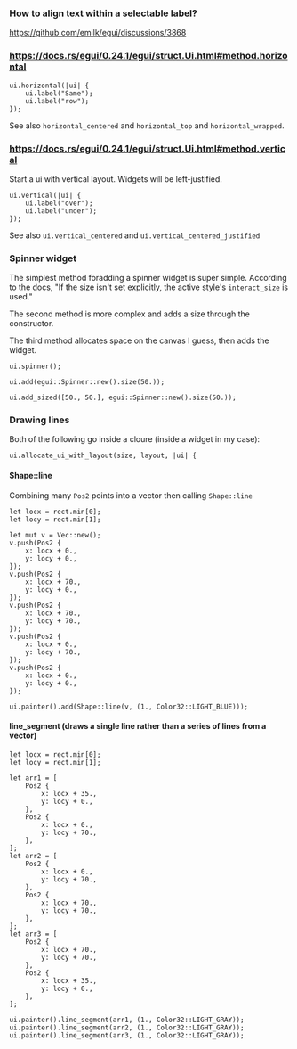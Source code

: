 ### How to align text within a selectable label?

https://github.com/emilk/egui/discussions/3868

### https://docs.rs/egui/0.24.1/egui/struct.Ui.html#method.horizontal

```
ui.horizontal(|ui| {
    ui.label("Same");
    ui.label("row");
});
```
See also ```horizontal_centered``` and ```horizontal_top``` and ```horizontal_wrapped```.

### https://docs.rs/egui/0.24.1/egui/struct.Ui.html#method.vertical

Start a ui with vertical layout. Widgets will be left-justified.

```
ui.vertical(|ui| {
    ui.label("over");
    ui.label("under");
});
```
See also ```ui.vertical_centered``` and ```ui.vertical_centered_justified```

### Spinner widget

The simplest method foradding a spinner widget is super simple. According to the docs, "If the size isn't set explicitly, the active style's `interact_size` is used."


The second method is more complex and adds a size through the constructor.

The third method allocates space on the canvas I guess, then adds the widget.
```
ui.spinner();

ui.add(egui::Spinner::new().size(50.));

ui.add_sized([50., 50.], egui::Spinner::new().size(50.));
```

### Drawing lines

Both of the following go inside a cloure (inside a widget in my case):

```
ui.allocate_ui_with_layout(size, layout, |ui| {
```

#### Shape::line

Combining many ```Pos2``` points into a vector then calling ```Shape::line```
```
let locx = rect.min[0];
let locy = rect.min[1];

let mut v = Vec::new();
v.push(Pos2 {
    x: locx + 0.,
    y: locy + 0.,
});
v.push(Pos2 {
    x: locx + 70.,
    y: locy + 0.,
});
v.push(Pos2 {
    x: locx + 70.,
    y: locy + 70.,
});
v.push(Pos2 {
    x: locx + 0.,
    y: locy + 70.,
});
v.push(Pos2 {
    x: locx + 0.,
    y: locy + 0.,
});

ui.painter().add(Shape::line(v, (1., Color32::LIGHT_BLUE)));
```

#### line_segment (draws a single line rather than a series of lines from a vector)

```
let locx = rect.min[0];
let locy = rect.min[1];

let arr1 = [
    Pos2 {
        x: locx + 35.,
        y: locy + 0.,
    },
    Pos2 {
        x: locx + 0.,
        y: locy + 70.,
    },
];
let arr2 = [
    Pos2 {
        x: locx + 0.,
        y: locy + 70.,
    },
    Pos2 {
        x: locx + 70.,
        y: locy + 70.,
    },
];
let arr3 = [
    Pos2 {
        x: locx + 70.,
        y: locy + 70.,
    },
    Pos2 {
        x: locx + 35.,
        y: locy + 0.,
    },
];

ui.painter().line_segment(arr1, (1., Color32::LIGHT_GRAY));
ui.painter().line_segment(arr2, (1., Color32::LIGHT_GRAY));
ui.painter().line_segment(arr3, (1., Color32::LIGHT_GRAY));
```
